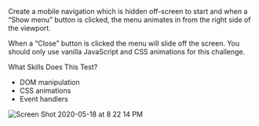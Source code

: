 Create a mobile navigation which is hidden off-screen to start and when a “Show menu” button is clicked, the menu animates in from the right side of the viewport.

When a “Close” button is clicked the menu will slide off the screen. You should only use vanilla JavaScript and CSS animations for this challenge.

What Skills Does This Test?

- DOM manipulation
- CSS animations
- Event handlers

![Screen Shot 2020-05-18 at 8 22 14 PM](https://user-images.githubusercontent.com/431442/82212672-7e5c6900-9945-11ea-9d8b-347c86be57ed.png)
